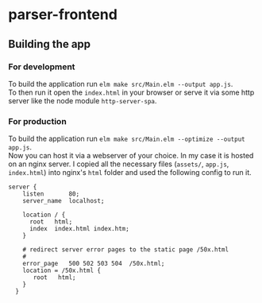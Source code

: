 # parser-frontend

## Building the app

### For development
To build the application run `elm make src/Main.elm --output app.js`.
<br>
To then run it open the `index.html` in your browser or serve it via some http server like the node module `http-server-spa`.

### For production
To build the application run `elm make src/Main.elm --optimize --output app.js`.
<br>
Now you can host it via a webserver of your choice. In my case it is hosted on an
nginx server. I copied all the necessary files (`assets/`, `app.js`, `index.html`)
into nginx's `html` folder and used the following config to run it.
```
server {
    listen       80;
    server_name  localhost;

    location / {
      root   html;
      index  index.html index.htm;
    }

    # redirect server error pages to the static page /50x.html
    #
    error_page   500 502 503 504  /50x.html;
    location = /50x.html {
       root   html;
    }
  }
```
